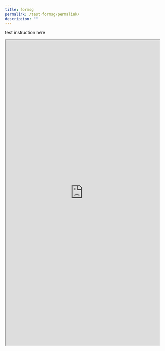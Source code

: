 ```yaml
---
title: formsg
permalink: /test-formsg/permalink/
description: ""
---
```

test instruction here

<iframe style="width:100%;height:1000px" src="https://www.checkfirst.gov.sg/c/6044f17f-7927-476f-8d39-bb8526499230"></iframe>